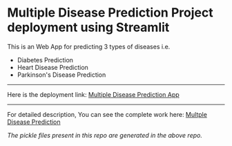 # Multiple Disease Prediction Project deployment using Streamlit

This is an Web App for predicting 3 types of diseases i.e. 
- Diabetes Prediction
- Heart Disease Prediction
- Parkinson's Disease Prediction
___

Here is the deployment link:
[Multiple Disease Prediction App](https://multiplediseasepreddeploymentapp-jl5drttyx4pshwqwzfrd9k.streamlit.app/)
___
For detailed description, You can see the complete work here:
[Multple Disease Prediction](https://github.com/AnonymousSurya/Multiple_Disease_Prediction)

_The pickle files present in this repo are generated in the above repo._
